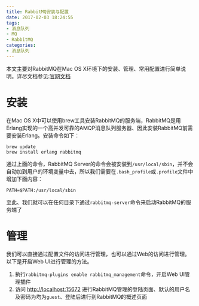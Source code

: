 ```yaml
---
title: RabbitMQ安装与配置
date: 2017-02-03 18:24:55
tags:
- 消息队列
- MQ
- RabbitMQ
categories:
- 消息队列
---
```

本文主要对RabbitMQ在Mac OS X环境下的安装、管理、常用配置进行简单说明。详尽文档参见:[官网文档](http://www.rabbitmq.com/documentation.html)
# 安装
在Mac OS X中可以使用brew工具安装RabbitMQ的服务端，RabbitMQ是用Erlang实现的一个高并发可靠的AMQP消息队列服务器、因此安装RabbitMQ前需要安装Erlang。安装命令如下：
``` shell
brew update
brew install erlang rabbitmq
```
通过上面的命令，RabbitMQ Server的命令会被安装到`/usr/local/sbin`，并不会自动加到用户的环境变量中去，所以我们需要在`.bash_profile`或`.profile`文件中增加下面内容：
``` shell
PATH=$PATH:/usr/local/sbin
```
至此、我们就可以在任何目录下通过`rabbitmq-server`命令来启动RabbitMQ的服务端了
# 管理
我们可以直接通过配置文件的访问进行管理，也可以通过Web的访问进行管理。以下是开启Web UI进行管理的方法。

1. 执行`rabbitmq-plugins enable rabbitmq_management`命令，开启Web UI管理插件
1. 访问 [http://localhost:15672](http://localhost:15672) 进行RabbitMQ管理的登陆页面、默认的用户名及密码为均为`guest`、登陆后进行到RabbitMQ的概述页面


